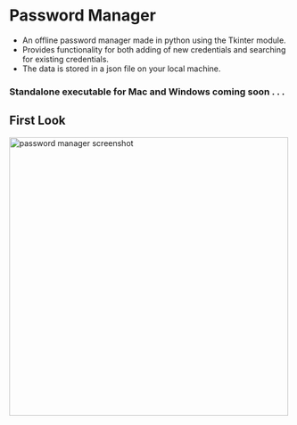 # Password Manager
* An offline password manager made in python using the Tkinter module.
* Provides functionality for both adding of new credentials and searching for existing credentials.
* The data is stored in a json file on your local machine.
### Standalone executable for Mac and Windows coming soon . . .

## First Look
<img src="https://i.imgur.com/fs0KPmF.png" width=500 alt="password manager screenshot">
